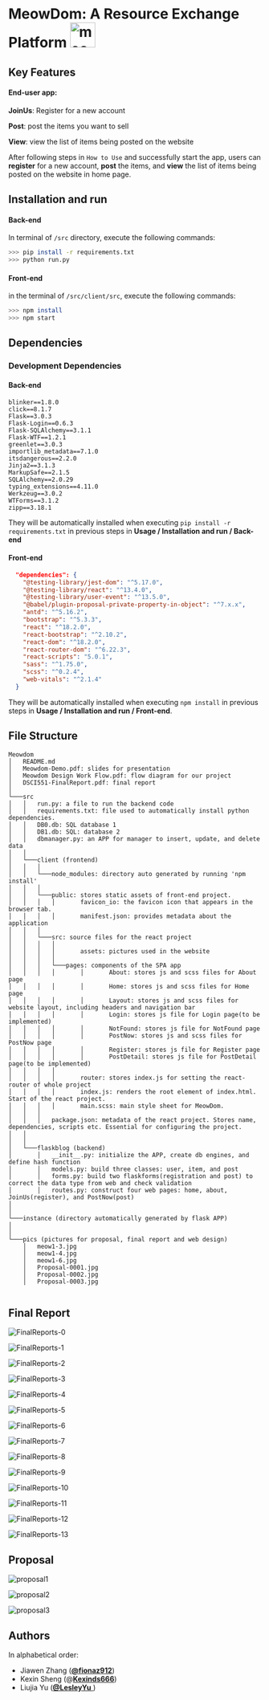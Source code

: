 # MeowDom: A Resource Exchange Platform <img src="./pics/meow1-3.jpg" alt="meow1-3" width="50" />



## Key Features

#### End-user app:

**JoinUs**: Register for a new account

**Post**: post the items you want to sell

**View**: view the list of items being posted on the website

After following steps in `How to Use` and successfully start the app, users can **register** for a new account, **post** the items, and **view** the list of items being posted on the website in home page.



## Installation and run

#### Back-end

In terminal of `/src` directory,  execute the following commands:

```sh
>>> pip install -r requirements.txt
>>> python run.py
```

#### Front-end

in the terminal of `/src/client/src`, execute the following commands:

```sh
>>> npm install 
>>> npm start
```



## Dependencies

### **Development Dependencies**

#### Back-end

```
blinker==1.8.0
click==8.1.7
Flask==3.0.3
Flask-Login==0.6.3
Flask-SQLAlchemy==3.1.1
Flask-WTF==1.2.1
greenlet==3.0.3
importlib_metadata==7.1.0
itsdangerous==2.2.0
Jinja2==3.1.3
MarkupSafe==2.1.5
SQLAlchemy==2.0.29
typing_extensions==4.11.0
Werkzeug==3.0.2
WTForms==3.1.2
zipp==3.18.1
```

They will be automatically installed when executing `pip install -r requirements.txt` in previous steps in **Usage / Installation and run / Back-end**

#### Front-end

```json
  "dependencies": {
    "@testing-library/jest-dom": "^5.17.0",
    "@testing-library/react": "^13.4.0",
    "@testing-library/user-event": "^13.5.0",
    "@babel/plugin-proposal-private-property-in-object": "^7.x.x",
    "antd": "^5.16.2",
    "bootstrap": "^5.3.3",
    "react": "^18.2.0",
    "react-bootstrap": "^2.10.2",
    "react-dom": "^18.2.0",
    "react-router-dom": "^6.22.3",
    "react-scripts": "5.0.1",
    "sass": "^1.75.0",
    "scss": "^0.2.4",
    "web-vitals": "^2.1.4"
  }
```

They will be automatically installed when executing `npm install`  in previous steps in **Usage / Installation and run / Front-end**.




## File Structure
```
Meowdom
│   README.md
│   Meowdom-Demo.pdf: slides for presentation 
│   Meowdom Design Work Flow.pdf: flow diagram for our project
│   DSCI551-FinalReport.pdf: final report
│
└───src
│   │   run.py: a file to run the backend code
│   │   requirements.txt: file used to automatically install python dependencies.
│   │   DB0.db: SQL database 1 
│   │   DB1.db: SQL: database 2 
│   │   dbmanager.py: an APP for manager to insert, update, and delete data 
│   │
│   └───client (frontend) 
│   │   │   
│   │   └───node_modules: directory auto generated by running 'npm install'
│   │   │   
│   │   └───public: stores static assets of front-end project.
│   │   │   │		favicon_io: the favicon icon that appears in the browser tab.
│   │   │   │		manifest.json: provides metadata about the application
│   │   │		
│   │   └───src: source files for the react project
│   │   │   │   
│   │   │   │		assets: pictures used in the website
│   │   │   │
│   │   │   └───pages: components of the SPA app
│   │   │   │		│		About: stores js and scss files for About page
│   │   │   │		│		Home: stores js and scss files for Home page
│   │   │   │		│		Layout: stores js and scss files for website layout, including headers and navigation bar
│   │   │   │		│		Login: stores js file for Login page(to be implemented)
│   │   │   │		│		NotFound: stores js file for NotFound page
│   │   │   │		│		PostNow: stores js and scss files for PostNow page
│   │   │   │		│		Register: stores js file for Register page
│   │   │   │		│		PostDetail: stores js file for PostDetail page(to be implemented)
│   │   │   │		
│   │   │   │		router: stores index.js for setting the react-router of whole project
│   │   │   │		index.js: renders the root element of index.html. Start of the react project.
│   │   │   │		main.scss: main style sheet for MeowDom.
│   │   │   
│   │   │   package.json: metadata of the react project. Stores name, dependencies, scripts etc. Essential for configuring the project.
│   │   
│   │   
│   └───flaskblog (backend) 
│       │   __init__.py: initialize the APP, create db engines, and define hash function
│       │   models.py: build three classes: user, item, and post 
│       │   forms.py: build two flaskforms(registration and post) to correct the data type from web and check validation 
│       │   routes.py: construct four web pages: home, about, JoinUs(register), and PostNow(post) 
│ 
│ 
└───instance (directory automatically generated by flask APP) 
│ 
│   
└───pics (pictures for proposal, final report and web design)
    │   meow1-3.jpg
    │   meow1-4.jpg
    │   meow1-6.jpg
    │   Proposal-0001.jpg
    │   Proposal-0002.jpg
    │   Proposal-0003.jpg
    
```



## Final Report

![FinalReports-0](./pics/FinalReports-0.jpg)

![FinalReports-1](./pics/FinalReports-1.jpg)

![FinalReports-2](./pics/FinalReports-2.jpg)

![FinalReports-3](./pics/FinalReports-3.jpg)

![FinalReports-4](./pics/FinalReports-4.jpg)

![FinalReports-5](./pics/FinalReports-5.jpg)

![FinalReports-6](./pics/FinalReports-6.jpg)

![FinalReports-7](./pics/FinalReports-7.jpg)

![FinalReports-8](./pics/FinalReports-8.jpg)

![FinalReports-9](./pics/FinalReports-9.jpg)

![FinalReports-10](./pics/FinalReports-10.jpg)

![FinalReports-11](./pics/FinalReports-11.jpg)

![FinalReports-12](./pics/FinalReports-12.jpg)

![FinalReports-13](./pics/FinalReports-13.jpg)



## Proposal

![proposal1](./pics/Proposal-0001.jpg)

![proposal2](./pics/Proposal-0002.jpg)

![proposal3](./pics/Proposal-0003.jpg)



## Authors

In alphabetical order: 

- Jiawen Zhang ([**@fionaz912**](https://github.com/fionaz912))
- Kexin Sheng (@[**Kexinds666**](https://github.com/Kexinds666))
- Liujia Yu ([**@LesleyYu** ](https://github.com/LesleyYu))